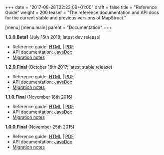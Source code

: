 +++
date = "2017-08-28T22:23:09+01:00"
draft = false
title = "Reference Guide"
weight = 200
teaser = "The reference documentation and API docs for the current stable and previous versions of MapStruct."

[menu]
[menu.main]
parent = "Documentation"
+++

**1.3.0.Beta1** (July 15th 2018; latest dev release)

* Reference guide: [HTML](/documentation/dev/reference/html/) | [PDF](/documentation/dev/reference/pdf/mapstruct-reference-guide.pdf)
* API documentation: [JavaDoc](/documentation/dev/api/)
* [Migration notes](https://github.com/mapstruct/mapstruct/releases/tag/1.3.0.Beta1)

**1.2.0.Final** (October 18th 2017; latest stable release)

* Reference guide: [HTML](/documentation/stable/reference/html/) | [PDF](/documentation/stable/reference/pdf/mapstruct-reference-guide.pdf)
* API documentation: [JavaDoc](/documentation/stable/api/)
* [Migration notes](https://github.com/mapstruct/mapstruct/releases/tag/1.2.0.Final)


**1.1.0.Final** (November 18th 2016)

* Reference guide: [HTML](/documentation/1.1/reference/html/) | [PDF](/documentation/1.1/reference/pdf/mapstruct-reference-guide.pdf)
* API documentation: [JavaDoc](/documentation/1.1/api/)
* [Migration notes](https://github.com/mapstruct/mapstruct/wiki/Migration-notes#110final)

**1.0.0.Final** (November 25th 2015)

* Reference guide: [HTML](/documentation/1.0/reference/html/) | [PDF](/documentation/1.0/reference/pdf/mapstruct-reference-guide.pdf)
* API documentation: [JavaDoc](/documentation/1.0/api/)
* [Migration notes](https://github.com/mapstruct/mapstruct/wiki/Migration-notes#100final)
